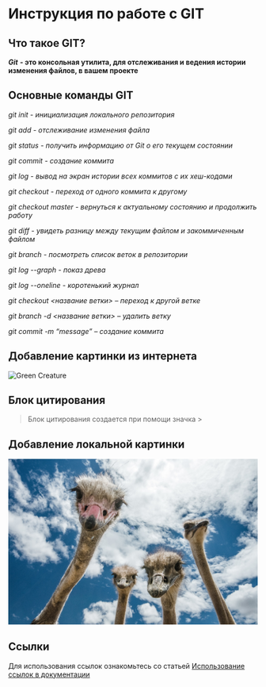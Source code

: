 # Инструкция по работе с GIT

## Что такое GIT?

***Git*** **- это консольная утилита, для отслеживания и ведения истории изменения файлов, в вашем проекте**

## Основные команды GIT

*git init - инициализация локального репозитория*

*git add - отслеживание изменения файла*

*git status - получить информацию от Git о его текущем состоянии*

*git commit - создание коммита*

*git log - вывод на экран истории всех коммитов с их хеш-кодами*

*git checkout - переход от одного коммита к другому*

*git checkout master - вернуться к актуальному состоянию и продолжить работу*

*git diff - увидеть разницу между текущим файлом и закоммиченным файлом*

*git branch - посмотреть список веток в репозитории*

*git log --graph - показ древа*

*git log --oneline - коротенький журнал*

*git checkout <название ветки> – переход к другой ветке*

*git branch -d <название ветки> – удалить ветку*

*git commit -m “message” – создание коммита*

## Добавление картинки из интернета
<image src="https://fikiwiki.com/uploads/posts/2022-02/1644870333_42-fikiwiki-com-p-smeshnie-kartinki-multyashek-44.jpg" alt="Green Creature">


## Блок цитирования

> Блок цитирования создается при помощи значка > 

## Добавление локальной картинки

![Страусы](./Straus.jpg)

## Ссылки

Для использования ссылок ознакомьтесь со статьей [Использование ссылок в документации](https://learn.microsoft.com/ru-ru/contribute/content/how-to-write-links)